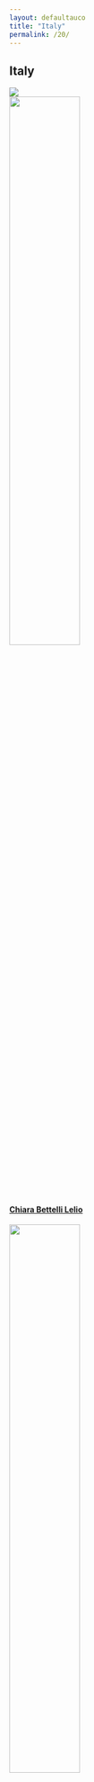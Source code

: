 ```yaml
---
layout: defaultauco
title: "Italy"
permalink: /20/
---
```

<div class="container-0">
    <div class="container-title">
        <span class="country"><h2>Italy</h2></span>
        <div class="photo-co">
          <img src="https://www.worldatlas.com/r/w960-q80/upload/2a/cf/fd/it-01.jpg">
    </div>
</div>
<!-- partial:index.partial.html -->
<div class="container">
  <div class="timeline clearfix">
  <div class="vertical-line">
 <div id="post-1" class="vesti-col timeline-post">
    <div class="vesti-content-wrapper">
      <div class="photo">
        <img src="https://www.giraldieditore.it/wp-content/uploads/2022/09/Bettelli-Lelio-Chiara-foto-sito-300x400.jpg" width="50%" height="50%">
        <div class="vesti-date-wrapper">
          <div class="vesti-date">
          </div>
        </div>
      </div>
      <div class="vesti-desc">
        <a class="desc-a" href="#">
          <h4><a href="{{ site.baseurl }}/cblelio/">Chiara Bettelli Lelio</a></h4>
        </a>
      </div>
    </div>
  </div>
 <div id="post-2" class="vesti-col timeline-post">
    <div class="vesti-content-wrapper">
      <div class="photo">
        <img src="https://camo.githubusercontent.com/d12619744212806b2a3877cff2438fe36cbc1dcc14e512747c0619f0f491ad1e/68747470733a2f2f69302e77702e636f6d2f69646561626f73746f6e2e636f6d2f77702d636f6e74656e742f75706c6f6164732f323031392f30392f7072657a6975736f2e6a70673f6669743d3530302532433530302673736c3d31" width="50%" height="50%">
        <div class="vesti-date-wrapper">
          <div class="vesti-date">
          </div>
        </div>
      </div>
      <div class="vesti-desc">
        <a class="desc-a" href="#">
          <h4><a href="{{ site.baseurl }}/mpreziuso/">Marika Preziuso</a></h4>
        </a>
      </div>
    </div>
  </div>

<!-- partial -->
